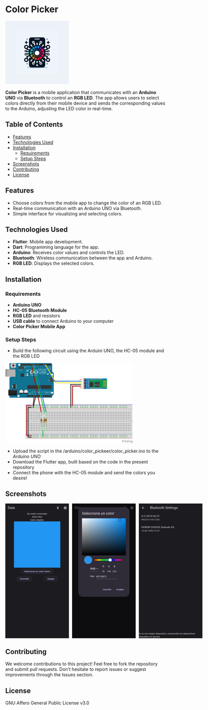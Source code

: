 # Color Picker

<img src="assets/icon/icon_simple.png" alt="Color Picker Logo" width="200" />

**Color Picker** is a mobile application that communicates with an **Arduino UNO** via **Bluetooth** to control an **RGB LED**. The app allows users to select colors directly from their mobile device and sends the corresponding values to the Arduino, adjusting the LED color in real-time.

## Table of Contents

- [Features](#features)
- [Technologies Used](#technologies-used)
- [Installation](#installation)
  - [Requirements](#requirements)
  - [Setup Steps](#setup-steps)
- [Screenshots](#screenshots)
- [Contributing](#contributing)
- [License](#license)

## Features

- Choose colors from the mobile app to change the color of an RGB LED.
- Real-time communication with an Arduino UNO via Bluetooth.
- Simple interface for visualizing and selecting colors.

## Technologies Used

- **Flutter**: Mobile app development.
- **Dart**: Programming language for the app.
- **Arduino**: Receives color values and controls the LED.
- **Bluetooth**: Wireless communication between the app and Arduino.
- **RGB LED**: Displays the selected colors.

## Installation

### Requirements

- **Arduino UNO**
- **HC-05 Bluetooth Module**
- **RGB LED** and resistors
- **USB cable** to connect Arduino to your computer
- **Color Picker Mobile App** 

### Setup Steps
  - Build the following circuit using the Arduini UNO, the HC-05 module and the RGB LED
  <img src="circuit/circuit.png" alt="Color Picker Circuit" width="400"/>
    
  - Upload the script in the /arduino/color_pickeer/color_picker.ino to the *Arduino UNO*
  - Download the Flutter app, built based on the code in the present repository
  - Connect the phone with the HC-05 module and send the colors you desire!
## Screenshots

<div style="display: flex; gap: 10px;">
    <img src="screenshots/DataView.jpeg" alt="Main Screen" width="200" />
    <img src="screenshots/SelectColor.jpeg" alt="Select Color" width="200" />
    <img src="screenshots/BluetoothSettings.jpeg" alt="Bluetooth Settings" width="200" />
</div>

## Contributing
We welcome contributions to this project! Feel free to fork the repository and submit pull requests. Don’t hesitate to report issues or suggest improvements through the Issues section.
## License
GNU Affero General Public License v3.0
